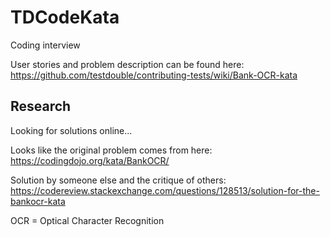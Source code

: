 # TDCodeKata
Coding interview

User stories and problem description can be found here: https://github.com/testdouble/contributing-tests/wiki/Bank-OCR-kata

## Research

Looking for solutions online...

Looks like the original problem comes from here: https://codingdojo.org/kata/BankOCR/

Solution by someone else and the critique of others: https://codereview.stackexchange.com/questions/128513/solution-for-the-bankocr-kata

OCR = Optical Character Recognition


